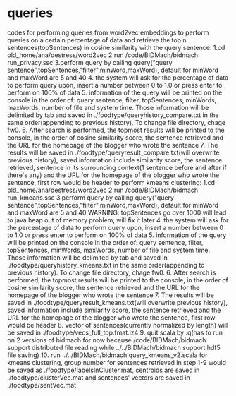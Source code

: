 # queries
codes for performing queries from word2vec embeddings
to perform queries on a certain percentage of data and retrieve the top n sentences(topSentences) in cosine similarity with the query sentence:
  1.cd old_home/ana/destress/word2vec
  2.run /code/BIDMach/bidmach  run_privacy.ssc
  3.perform query by calling query("query sentence",topSentences,"filter",minWord,maxWord), default for minWord and maxWord are 5 and 40
  4. the system will ask for the percentage of data to perform query upon, insert a number between 0 to 1.0 or press enter to perform on 100% of data
  5. information of the query will be printed on the console in the order of: query sentence, filter, topSentences, minWords, maxWords, number of file and system time. Those information will be delimited by tab and saved in ./foodtype/queryhistory_compare.txt in the same order(appending to previous history). To change file directory, chage fw0.
  6. After search is performed, the topmost results will be printed to the console, in the order of cosine similarity score, the sentence retrieved and the URL for the homepage of the blogger who wrote the sentence
  7. The results will be saved in ./foodtype/queryresult_compare.txt(will overwrite previous history), saved information include similarity score, the sentence retrieved, sentence in its surrounding context(1 sentence before and after if there's any) and the URL for the homepage of the blogger who wrote the sentence, first row would be header
to perform kmeans clustering:
  1.cd old_home/ana/destress/word2vec
  2.run /code/BIDMach/bidmach  run_kmeans.ssc
  3.perform query by calling query("query sentence",topSentences,"filter",minWord,maxWord), default for minWord and maxWord are 5 and 40
  WARNING: topSentences go over 1000 will lead to java heap out of memory problem, will fix it later
  4. the system will ask for the percentage of data to perform query upon, insert a number between 0 to 1.0 or press enter to perform on 100% of data
  5. information of the query will be printed on the console in the order of: query sentence, filter, topSentences, minWords, maxWords, number of file and system time. Those information will be delimited by tab and saved in ./foodtype/queryhistory_kmeans.txt in the same order(appending to previous history). To change file directory, chage fw0.
  6. After search is performed, the topmost results will be printed to the console, in the order of cosine similarity score, the sentence retrieved and the URL for the homepage of the blogger who wrote the sentence
  7. The results will be saved in ./foodtype/queryresult_kmeans.txt(will overwrite previous history), saved information include similarity score, the sentence retrieved and the URL for the homepage of the blogger who wrote the sentence, first row would be header
  8. vector of sentences(currently normalized by length) will be saved in ./foodtype/vecs_full_top.fmat.lz4
  9. quit scala by :q(has to run on 2 versions of bidmach for now because /code/BIDMach/bidmach support distributed file reading while ../../BIDMach/bidmach support hdf5 file saving)
  10. run ../../BIDMach/bidmach query_kmeans_v2.scala for kmeans clustering, group number for sentences retrieved in step 1-9 would be saved as ./foodtype/labelsInCluster.mat, centroids are saved in ./foodtype/clusterVec.mat and sentences' vectors are saved in ./foodtype/sentVec.mat
